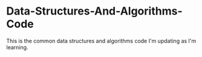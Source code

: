 # Data-Structures-And-Algorithms-Code
This is the common data structures and algorithms code I'm updating as I'm learning.
